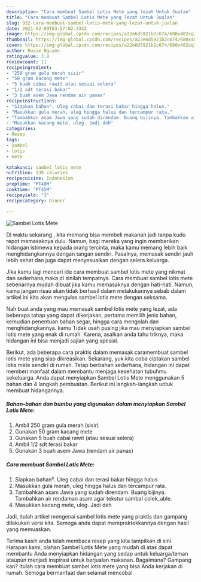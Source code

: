 ```yaml
---
description: "Cara membuat Sambel Lotis Mete yang lezat Untuk Jualan"
title: "Cara membuat Sambel Lotis Mete yang lezat Untuk Jualan"
slug: 932-cara-membuat-sambel-lotis-mete-yang-lezat-untuk-jualan
date: 2021-02-09T03:57:02.334Z
image: https://img-global.cpcdn.com/recipes/a22e6d5921b2c674/680x482cq70/sambel-lotis-mete-foto-resep-utama.jpg
thumbnail: https://img-global.cpcdn.com/recipes/a22e6d5921b2c674/680x482cq70/sambel-lotis-mete-foto-resep-utama.jpg
cover: https://img-global.cpcdn.com/recipes/a22e6d5921b2c674/680x482cq70/sambel-lotis-mete-foto-resep-utama.jpg
author: Rosie Nguyen
ratingvalue: 3.8
reviewcount: 11
recipeingredient:
- "250 gram gula merah sisir"
- "50 gram kacang mete"
- "5 buah cabai rawit atau sesuai selera"
- "1/2 sdt terasi bakar"
- "3 buah asem Jawa rendam air panas"
recipeinstructions:
- "Siapkan bahan². Uleg cabai dan terasi bakar hingga halus."
- "Masukkan gula merah, uleg hingga halus dan tercampur rata."
- "Tambahkan asam Jawa yang sudah direndam. Buang bijinya. Tambahkan air rendaman asam agar tekstur sambal colek_able."
- "Masukkan kacang mete, uleg. Jadi deh"
categories:
- Resep
tags:
- sambel
- lotis
- mete

katakunci: sambel lotis mete 
nutrition: 139 calories
recipecuisine: Indonesian
preptime: "PT40M"
cooktime: "PT45M"
recipeyield: "3"
recipecategory: Dinner

---
```



![Sambel Lotis Mete](https://img-global.cpcdn.com/recipes/a22e6d5921b2c674/680x482cq70/sambel-lotis-mete-foto-resep-utama.jpg)

Di waktu  sekarang , kita memang bisa membeli makanan jadi tanpa kudu repot memasaknya dulu. Namun, bagi mereka yang ingin memberikan hidangan istimewa kepada orang tercinta, maka kamu memang lebih baik menghidangkannya dengan tangan sendiri. Pasalnya, memasak sendiri jauh lebih sehat dan juga dapat menyesuaikan dengan selera keluarga.

Jika kamu lagi mencari ide cara membuat sambel lotis mete yang nikmat dan sederhana,maka di sinilah tempatnya. Cara membuat sambel lotis mete  sebenarnya mudah dibuat jika kamu memasaknya dengan hati-hati. Namun, kamu jangan risau akan tidak berhasil dalam melakukannya 
sebab dalam artikel ini kita akan mengulas sambel lotis mete dengan seksama.  



Nah buat anda yang mau memasak sambel lotis mete yang lezat, ada beberapa tahap yang dapat dikerjakan, pertama memilih jenis bahan, kemudian penentuan bahan segar, hingga cara mengolah dan menghidangkannya. kamu Tidak usah pusing jika mau menyiapkan sambel lotis mete yang enak di rumah. Karena, asalkan anda  tahu triknya, maka hidangan ini bisa menjadi sajian yang spesial.

Berikut, ada beberapa cara praktis  dalam memasak caramembuat sambel lotis mete yang siap dikreasikan. Sekarang, yuk kita coba ciptakan sambel lotis mete sendiri di rumah. Tetap berbahan sederhana, hidangan ini dapat memberi manfaat dalam membantu menjaga kesehatan tubuhmu sekeluarga. Anda dapat menyiapkan Sambel Lotis Mete menggunakan 5 bahan dan 4 langkah pembuatan. Berikut ini langkah-langkah untuk membuat hidangannya.

<!--inarticleads1-->

##### Bahan-bahan dan bumbu yang digunakan dalam menyiapkan Sambel Lotis Mete:

1. Ambil 250 gram gula merah (sisir)
1. Gunakan 50 gram kacang mete
1. Gunakan 5 buah cabai rawit (atau sesuai selera)
1. Ambil 1/2 sdt terasi bakar
1. Gunakan 3 buah asem Jawa (rendam air panas)




<!--inarticleads2-->

##### Cara membuat Sambel Lotis Mete:

1. Siapkan bahan². Uleg cabai dan terasi bakar hingga halus.
1. Masukkan gula merah, uleg hingga halus dan tercampur rata.
1. Tambahkan asam Jawa yang sudah direndam. Buang bijinya. Tambahkan air rendaman asam agar tekstur sambal colek_able.
1. Masukkan kacang mete, uleg. Jadi deh




Jadi, itulah artikel mengenai  sambel lotis mete  yang praktis dan gampang dilakukan versi kita. Semoga anda dapat mempraktekkannya dengan hasil yang memuaskan. 

Terima kasih anda telah membaca resep yang kita tampilkan di sini. Harapan kami, olahan  Sambel Lotis Mete yang mudah di atas dapat membantu Anda menyiapkan hidangan yang sedap untuk keluarga/teman ataupun menjadi inspirasi untuk berjualan makanan. Bagaimana? Gampang kan? Itulah cara membuat sambel lotis mete yang bisa Anda kerjakan di rumah. Semoga bermanfaat dan selamat mencoba!

